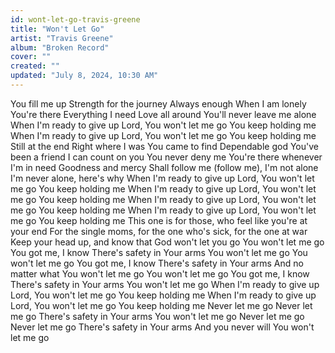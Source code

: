 ```yaml
---
id: wont-let-go-travis-greene
title: "Won't Let Go"
artist: "Travis Greene"
album: "Broken Record"
cover: ""
created: ""
updated: "July 8, 2024, 10:30 AM"
---
```


You fill me up
Strength for the journey
Always enough
When I am lonely You're there
Everything I need
Love all around
You'll never leave me alone
When I'm ready to give up
Lord, You won't let me go
You keep holding me
When I'm ready to give up
Lord, You won't let me go
You keep holding me
Still at the end
Right where I was
You came to find
Dependable god
You've been a friend
I can count on you
You never deny me
You're there whenever I'm in need
Goodness and mercy
Shall follow me (follow me), I'm not alone
I'm never alone, here's why
When I'm ready to give up
Lord, You won't let me go
You keep holding me
When I'm ready to give up
Lord, You won't let me go
You keep holding me
When I'm ready to give up
Lord, You won't let me go
You keep holding me
When I'm ready to give up
Lord, You won't let me go
You keep holding me
This one is for those, who feel like you're at your end
For the single moms, for the one who's sick, for the one at war
Keep your head up, and know that God won't let you go
You won't let me go
You got me, I know
There's safety in Your arms
You won't let me go
You won't let me go
You got me, I know
There's safety in Your arms
And no matter what
You won't let me go
You won't let me go
You got me, I know
There's safety in Your arms
You won't let me go
When I'm ready to give up
Lord, You won't let me go
You keep holding me
When I'm ready to give up
Lord, You won't let me go
You keep holding me
Never let me go
Never let me go
There's safety in Your arms
You won't let me go
Never let me go
Never let me go
There's safety in Your arms
And you never will
You won't let me go